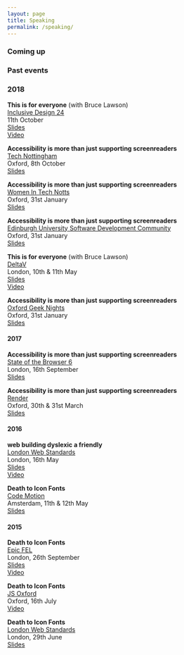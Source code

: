 ```yaml
---
layout: page
title: Speaking
permalink: /speaking/
---
```


### Coming up

### Past events

### 2018

**This is for everyone** (with Bruce Lawson) <br>
[Inclusive Design 24](https://inclusivedesign24.org/2018/) <br>
11th October <br>
[Slides](https://speakerdeck.com/brucel/this-is-for-everyone) <br>
[Video](https://www.youtube.com/watch?v=qsezvPwzkZE&list=PLn7dsvRdQEfEnBxpVztmJ8KCKNJ_P-hR6&index=2)

**Accessibility is more than just supporting screenreaders** <br>
[Tech Nottingham](https://www.technottingham.com/events/tech-nottingham-oct-2018) <br>
Oxford, 8th October <br>
[Slides](https://speakerdeck.com/ninjanails/accessibility-is-more-than-just-supporting-screenreaders) <br>

**Accessibility is more than just supporting screenreaders** <br>
[Women In Tech Notts](https://www.technottingham.com/events/wit-july-2018) <br>
Oxford, 31st January <br>
[Slides](https://speakerdeck.com/ninjanails/accessibility-is-more-than-just-supporting-screenreaders-4) <br>

**Accessibility is more than just supporting screenreaders** <br>
[Edinburgh University Software Development Community](https://www.ease.ed.ac.uk/cosign.cgi?cosign-eucsCosign-www.events.ed.ac.uk&https://www.events.ed.ac.uk/index.cfm?event=showEventDetails&scheduleId=29903&start=&eventStart=0) <br>
Oxford, 31st January <br>
[Slides](https://speakerdeck.com/ninjanails/accessibility-is-more-than-just-supporting-screenreaders-3) <br>

**This is for everyone** (with Bruce Lawson) <br>
[DeltaV](https://2018.deltavconf.com/) <br>
London, 10th & 11th May <br>
[Slides](https://speakerdeck.com/brucel/this-is-for-everyone) <br>
[Video](https://www.youtube.com/watch?v=o36RiEbI2IU)

**Accessibility is more than just supporting screenreaders** <br>
[Oxford Geek Nights](http://oxford.geeknights.net/) <br>
Oxford, 31st January <br>
[Slides](https://speakerdeck.com/ninjanails/accessibility-is-more-than-just-supporting-screenreaders-2)

#### 2017

**Accessibility is more than just supporting screenreaders** <br>
[State of the Browser 6](https://www.stateofthebrowser.com/) <br>
London, 16th September <br>
[Slides](https://speakerdeck.com/ninjanails/accessibility-is-more-than-just-supporting-screenreaders-1) <br>

**Accessibility is more than just supporting screenreaders** <br>
[Render](http://2017.render-conf.com//) <br>
Oxford, 30th & 31st March <br>
[Slides](https://speakerdeck.com/ninjanails/accessibility-is-more-than-just-supporting-screenreaders)

#### 2016

**web building dyslexic a friendly** <br>
[London Web Standards](http://londonwebstandards.org/2016/05/lws-16-may-2016-accessibility-month-lwsa11y/) <br>
London, 16th May <br>
[Slides](https://speakerdeck.com/ninjanails/web-building-dyslexic-a-friendly)<br>
[Video](https://vimeo.com/167251633)

**Death to Icon Fonts** <br>
[Code Motion](http://amsterdam2016.codemotionworld.com/speaker/2070/) <br>
Amsterdam, 11th & 12th May <br>
[Slides](https://speakerdeck.com/ninjanails/death-to-icon-fonts-2)

#### 2015

**Death to Icon Fonts** <br>
[Epic FEL](http://www.frontendlondon.co.uk/epic) <br>
London, 26th September <br>
[Slides](https://speakerdeck.com/ninjanails/death-to-icon-fonts-1)<br>
[Video](https://www.youtube.com/watch?v=9xXBYcWgCHA)

**Death to Icon Fonts** <br>
[JS Oxford](http://jsoxford.com/2015/Summer-JS/) <br>
Oxford, 16th July <br>
[Video](https://youtu.be/DzKDW1Ut88M?t=1h51m40s)

**Death to Icon Fonts** <br>
[London Web Standards](http://londonwebstandards.org/2015/06/dying-breeds-of-the-web-lwsninjacolumns/) <br>
London, 29th June <br>
[Slides](https://speakerdeck.com/ninjanails/death-to-icon-fonts)
